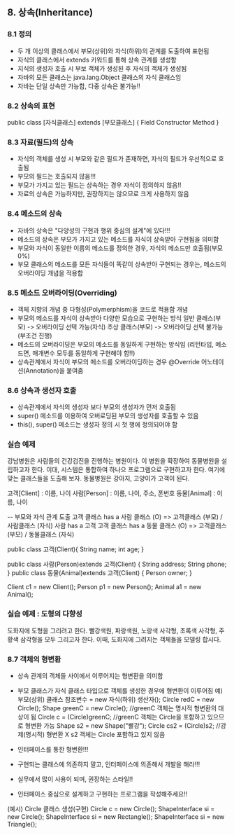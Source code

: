 ## 8. 상속(Inheritance)

### 8.1 정의
- 두 개 이상의 클래스에서 부모(상위)와 자식(하위)의 관계를 도출하여 표현됨
- 자식의 클래스에서 extends 키워드를 통해 상속 관계를 생성함
- 지식의 생성자 호출 시 부보 객체가 생성된 후 자식의 객체가 생성됨
- 자바의 모든 클래스는 java.lang.Object 클래스의 자식 클래스임
- 자바는 단일 상속만 가능함, 다중 상속은 불가능!!

### 8.2 상속의 표현
public class [자식클래스] extends [부모클래스] {
	Field
	Constructor
	Method
}

### 8.3 자료(필드)의 상속
- 자식의 객체를 생성 시 부모와 같은 필드가 존재하면, 자식의 필드가 우선적으로 호출됨
- 부모의 필드는 호출되지 않음!!!
- 부모가 가지고 있는 필드는 상속하는 경우 자식이 정의하지 않음!!
- 자료의 상속은 가능하지만, 권장하지는 않으므로 크게 사용하지 않음

### 8.4 메소드의 상속
- 자바의 상속은 "다양성의 구현과 행위 중심의 설계"에 있다!!!
- 메소드의 상속은 부모가 가지고 있는 메소드를 자식이 상속받아 구현됨을 의미함
- 부모와 자식이 동일한 이름의 메소드를 정의한 경우, 자식의 메소드만 호출됨(부모 0%)
- 부모 클래스의 메소드를 모든 자식들이 똑같이 상속받아 구현되는 경우는, 메소드의 오버라이딩 개념을 적용함

### 8.5 메소드 오버라이딩(Overriding)
- 객체 지향의 개념 중 다형성(Polymerphism)을 코드로 적용함 개념
- 부모의 메소드를 자식이 상속받아 다양한 모습으로 구현하는 방식 
	일반 클래스(부모) -> 오버라이딩 선택 가능(자식)
	추상 클래스(부모) -> 오버라이딩 선택 불가능(부조건 진행)
- 메소드의 오버라이딩은 부모의 메소드를 동일하게 구현하는 방식임
  (리턴타입, 메소드면, 매개변수 모두를 동일하게 구현해야 함!!)
- 상속관계에서 자식이 부모의 메소드를 오버라이딩하는 경우 @Override 어노테이션(Annotation)을 붙여줌


### 8.6 상속과 생선자 호출
- 상속관계에서 자식의 생성자 보다 부모의 생성자가 먼저 호출됨
- super() 메소드를 이용하여 오버로딩된 부모의 생성자를 호출할 수 있음
- this(), super() 메소드는 생성자 정의 시 첫 행에 정의되어야 함



### 실습 예제
강남병원은 사람들의 건강검진을 진행하는 병원이다. 이 병원을 확장하여 동물병원을 설립하고자 한다.
이대, 시스템은 통합하여 하나으 프로그램으로 구현하고자 한다.
여기에 맞는 클래스들을 도출해 보자. 동물병원은 강아지, 고양이가 고객이 된다.

고객[Client] : 이름, 나이
사람[Person] : 이름, 나이, 주소, 폰번호
동물[Animal] : 이름, 나이

-- 부모와 자식 관계 도출
고객 클래스 has a 사람 클래스 (O) => 고객클래스 (부모) / 사람클래스 (자식)
사람 has a 고객
고객 클래스 has a 동물 클래스 (O) => 고객클래스 (부모) / 동물클래스 (자식)

public class 고객(Client){
	String name;
	int age;
}

public class 사람(Person)extends 고객(Client) {
	String address;
	String phone;
}
public class 동물(Animal)extends 고객(Client) {
	Person owner;
}

Client c1 = new Client();
Person p1 = new Person();
Animal a1 = new Animal();

### 실습 예제 : 도형의 다향성
도화지에 도형을 그리려고 한다.
빨강색원, 파랑색원, 노랑색 사각형, 초록색 사각형, 주황색 삼각형을 모두 그리고자 한다.
이때, 도화지에 그려지는 객체들을 모델링 합시다.

### 8.7 객체의 형변환 
- 상속 관계의 객체들 사이에서 이루어지는 형변환을 의미함
- 부모 클래스가 자식 클래스 타입으로 객체를 생성한 경우에 형변환이 이루어짐 
예) 부모(상위) 클래스 참조변수 = new 자식(하위) 생산자();
	Circle redC = new Circle();
	Shape greenC = new Circle();	//greenC 객체는 명시적 형변환의 대상이 됨
	Circle c = (Circle)greenC;		//greenC 객체는 Circle을 포함하고 있으므로 형변환 가능
	Shape s2 = new Shape("빨강");
	Circle cs2 = (Circle)s2; //강제(명시적) 형변환 X s2 객체는 Circle 포함하고 있지 않음
	
- 인터페이스를 통한 형변환!!!
- 구현되는 클래스에 의존하지 말고, 인터페이스에 의존해서 개발을 해라!!!
- 실무에서 많이 사용이 되며, 권장하는 스타일!!
- 인터페이스 중심으로 설계하고 구현하는 프로그램을 작성해주세요!!

(예시) Circle 클래스 생성(구현)
Circle c = new Circle();
ShapeInterface si = new Circle();
ShapeInterface si = new Rectangle();
ShapeInterface si = new Triangle();





